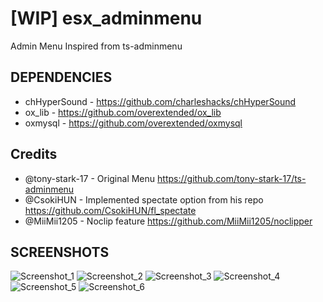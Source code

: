 # [WIP] esx_adminmenu
Admin Menu Inspired from ts-adminmenu

## DEPENDENCIES
- chHyperSound - https://github.com/charleshacks/chHyperSound
- ox_lib - https://github.com/overextended/ox_lib
- oxmysql - https://github.com/overextended/oxmysql

## Credits
  - @tony-stark-17 - Original Menu https://github.com/tony-stark-17/ts-adminmenu
  - @CsokiHUN - Implemented spectate option from his repo  https://github.com/CsokiHUN/fl_spectate
  - @MiiMii1205 - Noclip feature https://github.com/MiiMii1205/noclipper

## SCREENSHOTS

![Screenshot_1](https://user-images.githubusercontent.com/75763087/167043346-6de1f989-ec57-43d0-b6dd-c7080e0f4f95.png)
![Screenshot_2](https://user-images.githubusercontent.com/75763087/167043339-8226de26-12f1-4ab5-a8bd-432f131ce584.png)
![Screenshot_3](https://user-images.githubusercontent.com/75763087/167043335-da09c1d6-cc47-41fd-ba78-4fae7cb22b83.png)
![Screenshot_4](https://user-images.githubusercontent.com/75763087/167043338-a982b1c0-4067-4aaf-a5b9-008984e73495.png)
![Screenshot_5](https://user-images.githubusercontent.com/75763087/167043340-27260ef9-4d44-4818-b7c1-d9961e947cc6.png)
![Screenshot_6](https://user-images.githubusercontent.com/75763087/167043344-91c05465-1c07-499e-9062-0db88f426b3f.png)
